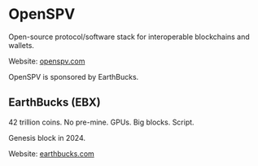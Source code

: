 # OpenSPV

Open-source protocol/software stack for interoperable blockchains and wallets.

Website: [openspv.com](https://openspv.com)

OpenSPV is sponsored by EarthBucks.

## EarthBucks (EBX)

42 trillion coins. No pre-mine. GPUs. Big blocks. Script.

Genesis block in 2024.

Website: [earthbucks.com](https://earthbucks.com)